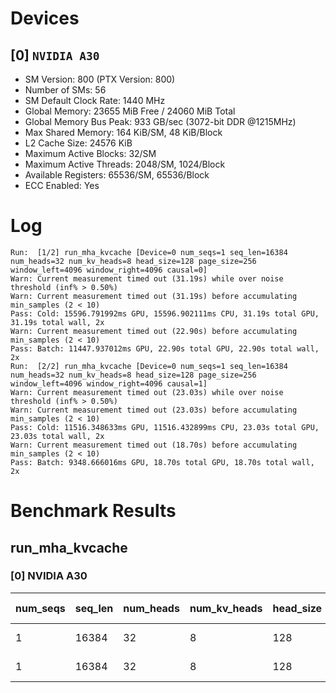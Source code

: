 # Devices

## [0] `NVIDIA A30`
* SM Version: 800 (PTX Version: 800)
* Number of SMs: 56
* SM Default Clock Rate: 1440 MHz
* Global Memory: 23655 MiB Free / 24060 MiB Total
* Global Memory Bus Peak: 933 GB/sec (3072-bit DDR @1215MHz)
* Max Shared Memory: 164 KiB/SM, 48 KiB/Block
* L2 Cache Size: 24576 KiB
* Maximum Active Blocks: 32/SM
* Maximum Active Threads: 2048/SM, 1024/Block
* Available Registers: 65536/SM, 65536/Block
* ECC Enabled: Yes

# Log

```
Run:  [1/2] run_mha_kvcache [Device=0 num_seqs=1 seq_len=16384 num_heads=32 num_kv_heads=8 head_size=128 page_size=256 window_left=4096 window_right=4096 causal=0]
Warn: Current measurement timed out (31.19s) while over noise threshold (inf% > 0.50%)
Warn: Current measurement timed out (31.19s) before accumulating min_samples (2 < 10)
Pass: Cold: 15596.791992ms GPU, 15596.902111ms CPU, 31.19s total GPU, 31.19s total wall, 2x 
Warn: Current measurement timed out (22.90s) before accumulating min_samples (2 < 10)
Pass: Batch: 11447.937012ms GPU, 22.90s total GPU, 22.90s total wall, 2x
Run:  [2/2] run_mha_kvcache [Device=0 num_seqs=1 seq_len=16384 num_heads=32 num_kv_heads=8 head_size=128 page_size=256 window_left=4096 window_right=4096 causal=1]
Warn: Current measurement timed out (23.03s) while over noise threshold (inf% > 0.50%)
Warn: Current measurement timed out (23.03s) before accumulating min_samples (2 < 10)
Pass: Cold: 11516.348633ms GPU, 11516.432899ms CPU, 23.03s total GPU, 23.03s total wall, 2x 
Warn: Current measurement timed out (18.70s) before accumulating min_samples (2 < 10)
Pass: Batch: 9348.666016ms GPU, 18.70s total GPU, 18.70s total wall, 2x
```

# Benchmark Results

## run_mha_kvcache

### [0] NVIDIA A30

| num_seqs | seq_len | num_heads | num_kv_heads | head_size | page_size | window_left | window_right | causal |   Query   |  K Cache  |  V Cache  |  Output   | Tokens/Step | Context Len | Memory Usage | KV Cache | Est. FLOPS | Samples | CPU Time | Noise | GPU Time | Noise | Elem/s | GlobalMem BW | BWUtil | Samples | Batch GPU |
|----------|---------|-----------|--------------|-----------|-----------|-------------|--------------|--------|-----------|-----------|-----------|-----------|-------------|-------------|--------------|----------|------------|---------|----------|-------|----------|-------|--------|--------------|--------|---------|-----------|
|        1 |   16384 |        32 |            8 |       128 |       256 |        4096 |         4096 |      0 | 8.000 KiB | 2.000 GiB | 2.000 GiB | 8.000 KiB |           1 |       16384 |         4096 |  1048576 |  134217728 |      2x | 15.597 s |  inf% | 15.597 s |  inf% |  0.064 | 275.376 MB/s |  0.03% |      2x |  11.448 s |
|        1 |   16384 |        32 |            8 |       128 |       256 |        4096 |         4096 |      1 | 8.000 KiB | 2.000 GiB | 2.000 GiB | 8.000 KiB |           1 |       16384 |         4096 |  1048576 |  134217728 |      2x | 11.516 s |  inf% | 11.516 s |  inf% |  0.087 | 372.947 MB/s |  0.04% |      2x |   9.349 s |
